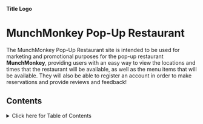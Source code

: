 **Title Logo**

# MunchMonkey Pop-Up Restaurant

The MunchMonkey Pop-Up Restaurant site is intended to be used for marketing and promotional purposes for the pop-up restaurant **MunchMonkey**, providing users with an easy way to view the locations and times that the restaurant will be available, as well as the menu items that will be available. They will also be able to register an account in order to make reservations and provide reviews and feedback!

## Contents

<details>
<summary>Click here for Table of Contents</summary>

- [Project Goals](#project-goals)

- [User Experience](#user-experience)<details><summary style="display: inline-block;">Click to expand User Experience</summary>

  - [Epics](#epics)
  - [User Stories](#user-stories)
  - [Site Structure](#site-structure)<details><summary style="display: inline-block;">(Click to expand Site Structure)</summary>

    - [Database Schema](#database-schema)
    - [Wireframes](#wireframes)
    </details>
  - [Design Choices](#design-choices)<details><summary style="display: inline-block;">(Click to expand Design Choices)</summary>

    - [Typography](#typography)
    - [Colours](#colours)
    </details>  
  </details>

- [Agile Project Manager](#agile-project-management)

- [Features](#features)

- [Testing](#testing)

- [Deployment](#deployment)

- [Credits](#credits)

</details>
